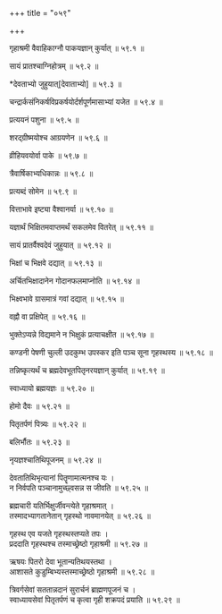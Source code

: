 +++
title = "०५९"

+++

गृहाश्रमी वैवाहिकाग्नौ पाकयज्ञान् कुर्यात् ॥ ५९.१ ॥

सायं प्रातश्चाग्निहोत्रम् ॥ ५९.२ ॥

*देवताभ्यो जुहुयात्[देवाताभ्यो] ॥ ५९.३ ॥

चन्द्रार्कसंनिकर्षविप्रकर्षयोर्दर्शपूर्णमासाभ्यां यजेत ॥ ५९.४ ॥

प्रत्ययनं पशुना ॥ ५९.५ ॥

शरद्ग्रीष्मयोश्च आग्रयणेन ॥ ५९.६ ॥

व्रीहियवयोर्वा पाके ॥ ५९.७ ॥

त्रैवार्षिकाभ्यधिकान्नः ॥ ५९.८ ॥

प्रत्यब्दं सोमेन ॥ ५९.९ ॥

वित्ताभावे इष्ट्या वैश्वानर्या ॥ ५९.१० ॥

यज्ञार्थं भिक्षितमवाप्तमर्थं सकलमेव वितरेत् ॥ ५९.११ ॥

सायं प्रातर्वैश्वदेवं जुहुयात् ॥ ५९.१२ ॥

भिक्षां च भिक्षवे दद्यात् ॥ ५९.१३ ॥

अर्चितभिक्षादानेन गोदानफलमाप्नोति ॥ ५९.१४ ॥

भिक्ष्वभावे ग्रासमात्रं गवां दद्यात् ॥ ५९.१५ ॥

वह्नौ वा प्रक्षिपेत् ॥ ५९.१६ ॥

भुक्तेऽप्यन्ने विद्यमाने न भिक्षुकं प्रत्याचक्षीत ॥ ५९.१७ ॥

कण्डनी पेषणी चुल्ली उदकुम्भ उपस्कर इति पञ्च सूना गृहस्थस्य ॥ ५९.१८ ॥

तन्निष्कृत्यर्थं च ब्रह्मदेवभूतपितृनरयज्ञान् कुर्यात् ॥ ५९.१९ ॥

स्वाध्यायो ब्रह्मयज्ञः ॥ ५९.२० ॥

होमो दैवः ॥ ५९.२१ ॥

पितृतर्पणं पित्र्यः ॥ ५९.२२ ॥

बलिर्भौतः ॥ ५९.२३ ॥

नृयज्ञश्चातिथिपूजनम् ॥ ५९.२४ ॥

देवतातिथिभृत्यानां पितॄणामात्मनश्च यः  ।  
न निर्वपति पञ्चानामुच्छ्वसन्न स जीवति  ॥ ५९.२५ ॥

ब्रह्मचारी यतिर्भिक्षुर्जीवन्त्येते गृहाश्रमात् ।  
तस्मादभ्यागतानेतान् गृहस्थो नावमानयेत् ॥ ५९.२६ ॥

गृहस्थ एव यजते गृहस्थस्तप्यते तपः  ।  
प्रददाति गृहस्थश्च तस्माच्छ्रेष्ठो गृहाश्रमी  ॥ ५९.२७ ॥

ऋषयः पितरो देवा भूतान्यतिथयस्तथा  ।  
आशासते कुडुम्बिभ्यस्तस्माच्छ्रेष्ठो गृहाश्रमी  ॥ ५९.२८ ॥

त्रिवर्गसेवां सततान्नदानं सुरार्चनं ब्राह्मणपूजनं च  ।  
स्वाध्यायसेवां पितृतर्पणं च कृत्वा गृही शक्रपदं प्रयाति  ॥ ५९.२९ ॥


